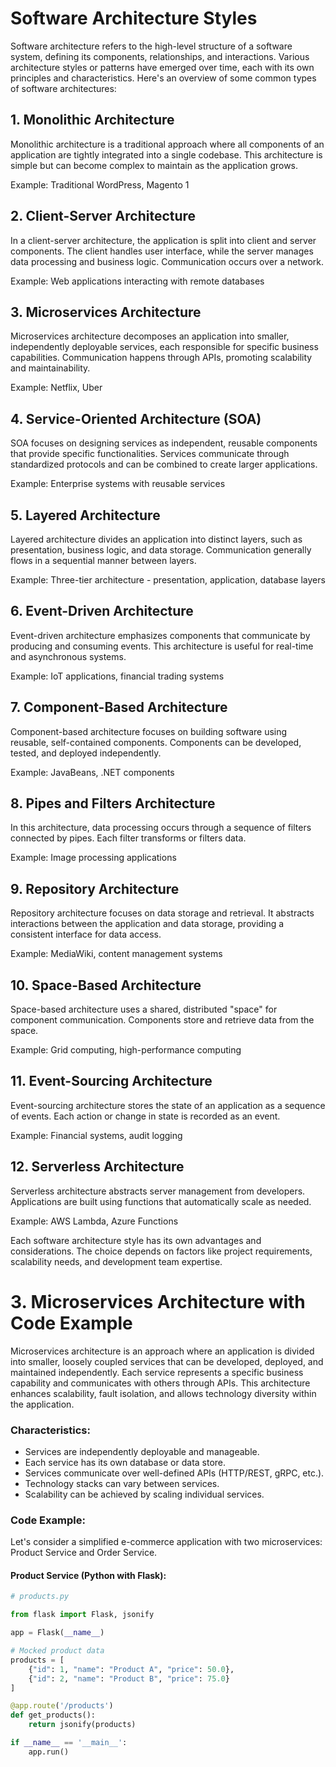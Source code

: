 # Software Architecture Styles

Software architecture refers to the high-level structure of a software system, defining its components, relationships, and interactions. Various architecture styles or patterns have emerged over time, each with its own principles and characteristics. Here's an overview of some common types of software architectures:

## 1. Monolithic Architecture

Monolithic architecture is a traditional approach where all components of an application are tightly integrated into a single codebase. This architecture is simple but can become complex to maintain as the application grows.

Example: Traditional WordPress, Magento 1

## 2. Client-Server Architecture

In a client-server architecture, the application is split into client and server components. The client handles user interface, while the server manages data processing and business logic. Communication occurs over a network.

Example: Web applications interacting with remote databases

## 3. Microservices Architecture

Microservices architecture decomposes an application into smaller, independently deployable services, each responsible for specific business capabilities. Communication happens through APIs, promoting scalability and maintainability.

Example: Netflix, Uber

## 4. Service-Oriented Architecture (SOA)

SOA focuses on designing services as independent, reusable components that provide specific functionalities. Services communicate through standardized protocols and can be combined to create larger applications.

Example: Enterprise systems with reusable services

## 5. Layered Architecture

Layered architecture divides an application into distinct layers, such as presentation, business logic, and data storage. Communication generally flows in a sequential manner between layers.

Example: Three-tier architecture - presentation, application, database layers

## 6. Event-Driven Architecture

Event-driven architecture emphasizes components that communicate by producing and consuming events. This architecture is useful for real-time and asynchronous systems.

Example: IoT applications, financial trading systems

## 7. Component-Based Architecture

Component-based architecture focuses on building software using reusable, self-contained components. Components can be developed, tested, and deployed independently.

Example: JavaBeans, .NET components

## 8. Pipes and Filters Architecture

In this architecture, data processing occurs through a sequence of filters connected by pipes. Each filter transforms or filters data.

Example: Image processing applications

## 9. Repository Architecture

Repository architecture focuses on data storage and retrieval. It abstracts interactions between the application and data storage, providing a consistent interface for data access.

Example: MediaWiki, content management systems

## 10. Space-Based Architecture

Space-based architecture uses a shared, distributed "space" for component communication. Components store and retrieve data from the space.

Example: Grid computing, high-performance computing

## 11. Event-Sourcing Architecture

Event-sourcing architecture stores the state of an application as a sequence of events. Each action or change in state is recorded as an event.

Example: Financial systems, audit logging

## 12. Serverless Architecture

Serverless architecture abstracts server management from developers. Applications are built using functions that automatically scale as needed.

Example: AWS Lambda, Azure Functions

Each software architecture style has its own advantages and considerations. The choice depends on factors like project requirements, scalability needs, and development team expertise.

# 3. Microservices Architecture with Code Example

Microservices architecture is an approach where an application is divided into smaller, loosely coupled services that can be developed, deployed, and maintained independently. Each service represents a specific business capability and communicates with others through APIs. This architecture enhances scalability, fault isolation, and allows technology diversity within the application.

### Characteristics:

- Services are independently deployable and manageable.
- Each service has its own database or data store.
- Services communicate over well-defined APIs (HTTP/REST, gRPC, etc.).
- Technology stacks can vary between services.
- Scalability can be achieved by scaling individual services.

### Code Example:

Let's consider a simplified e-commerce application with two microservices: Product Service and Order Service.

#### Product Service (Python with Flask):

```python
# products.py

from flask import Flask, jsonify

app = Flask(__name__)

# Mocked product data
products = [
    {"id": 1, "name": "Product A", "price": 50.0},
    {"id": 2, "name": "Product B", "price": 75.0}
]

@app.route('/products')
def get_products():
    return jsonify(products)

if __name__ == '__main__':
    app.run()
```
